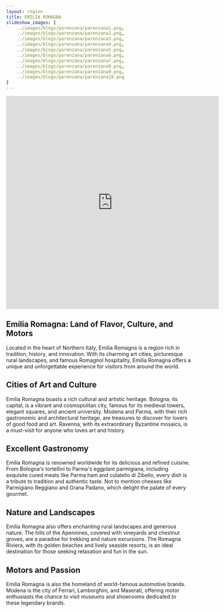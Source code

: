 ```yaml
---
layout: region
title: EMILIA ROMAGNA
slideshow_images: [
    ../images/blogs/parenzana/parenzana1.png,
    ../images/blogs/parenzana/parenzana2.png,
    ../images/blogs/parenzana/parenzana3.png,
    ../images/blogs/parenzana/parenzana4.png,
    ../images/blogs/parenzana/parenzana5.png,
    ../images/blogs/parenzana/parenzana6.png,
    ../images/blogs/parenzana/parenzana7.png,
    ../images/blogs/parenzana/parenzana8.png,
    ../images/blogs/parenzana/parenzana9.png,
    ../images/blogs/parenzana/parenzana10.png
]
---
```


<div class="maps-container">
    <iframe src="https://www.komoot.com/it-it/collection/2779478/embed" width="580" height="580" frameborder="0" scrolling="no"></iframe>
</div>

## Emilia Romagna: Land of Flavor, Culture, and Motors

Located in the heart of Northern Italy, Emilia Romagna is a region rich in tradition, history, and innovation. With its charming art cities, picturesque rural landscapes, and famous Romagnol hospitality, Emilia Romagna offers a unique and unforgettable experience for visitors from around the world.

## Cities of Art and Culture

Emilia Romagna boasts a rich cultural and artistic heritage. Bologna, its capital, is a vibrant and cosmopolitan city, famous for its medieval towers, elegant squares, and ancient university. Modena and Parma, with their rich gastronomic and architectural heritage, are treasures to discover for lovers of good food and art. Ravenna, with its extraordinary Byzantine mosaics, is a must-visit for anyone who loves art and history.

## Excellent Gastronomy

Emilia Romagna is renowned worldwide for its delicious and refined cuisine. From Bologna's tortellini to Parma's eggplant parmigiana, including exquisite cured meats like Parma ham and culatello di Zibello, every dish is a tribute to tradition and authentic taste. Not to mention cheeses like Parmigiano Reggiano and Grana Padano, which delight the palate of every gourmet.

## Nature and Landscapes

Emilia Romagna also offers enchanting rural landscapes and generous nature. The hills of the Apennines, covered with vineyards and chestnut groves, are a paradise for trekking and nature excursions. The Romagna Riviera, with its golden beaches and lively seaside resorts, is an ideal destination for those seeking relaxation and fun in the sun.

## Motors and Passion

Emilia Romagna is also the homeland of world-famous automotive brands. Modena is the city of Ferrari, Lamborghini, and Maserati, offering motor enthusiasts the chance to visit museums and showrooms dedicated to these legendary brands.
